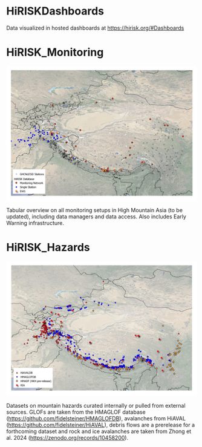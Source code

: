 # HiRISKDashboards

Data visualized in hosted dashboards at https://hirisk.org/#Dashboards 

# HiRISK_Monitoring

![alt text](HiRISK_Monitoring/HiRISKMonitoringDashboard.jpg)

Tabular overview on all monitoring setups in High Mountain Asia (to be updated), including data managers and data access. Also includes Early Warning infrastructure. 

# HiRISK_Hazards

![alt text](HiRISK_Hazards/HazardsOverview.jpg)

Datasets on mountain hazards curated internally or pulled from external sources. GLOFs are taken from the HMAGLOF database (https://github.com/fidelsteiner/HMAGLOFDB), avalanches from HiAVAL (https://github.com/fidelsteiner/HiAVAL), debris flows are a prerelease for a forthcoming dataset and rock and ice avalanches are taken from Zhong et al. 2024 (https://zenodo.org/records/10458200).
